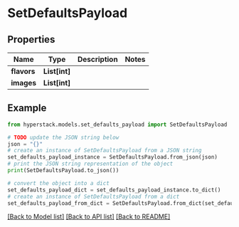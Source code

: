 # SetDefaultsPayload


## Properties

Name | Type | Description | Notes
------------ | ------------- | ------------- | -------------
**flavors** | **List[int]** |  | 
**images** | **List[int]** |  | 

## Example

```python
from hyperstack.models.set_defaults_payload import SetDefaultsPayload

# TODO update the JSON string below
json = "{}"
# create an instance of SetDefaultsPayload from a JSON string
set_defaults_payload_instance = SetDefaultsPayload.from_json(json)
# print the JSON string representation of the object
print(SetDefaultsPayload.to_json())

# convert the object into a dict
set_defaults_payload_dict = set_defaults_payload_instance.to_dict()
# create an instance of SetDefaultsPayload from a dict
set_defaults_payload_from_dict = SetDefaultsPayload.from_dict(set_defaults_payload_dict)
```
[[Back to Model list]](../README.md#documentation-for-models) [[Back to API list]](../README.md#documentation-for-api-endpoints) [[Back to README]](../README.md)


